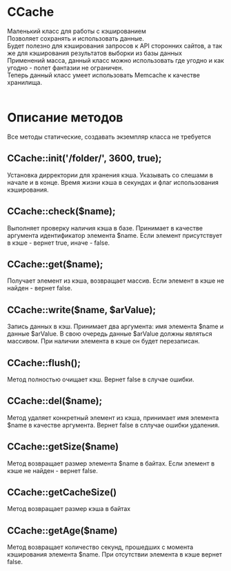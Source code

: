 # CCache
Маленький класс для работы с кэшированием<br>
Позволяет сохранять и использовать данные.<br>
Будет полезно для кэширования запросов к API сторонних сайтов, а так же для кэширования результатов выборки из базы данных<br>
Применений масса, данный класс можно использовать где угодно и как угодно - полет фантазии не ограничен.<br>
Теперь данный класс умеет использовать Memcache к качестве хранилища.<br>
<br>
# Описание методов
Все методы статические, создавать экземпляр класса не требуется<br>
## CCache::init('/folder/', 3600, true);<br>
Установка дирректории для хранения кэша. Указывать со слешами в начале и в конце. Время жизни кэша в секундах и флаг использования кэширования.<br>
## CCache::check($name);
Выполняет проверку наличия кэша в базе. Принимает в качестве аргумента идентификатор элемента $name. Если элемент присутствует в кэше - вернет true, иначе - false.
## CCache::get($name);
Получает элемент из кэша, возвращает массив. Если элемент в кэше не найден - вернет false.
## CCache::write($name, $arValue);
Запись данных в кэш. Принимает два аргумента: имя элемента $name и данные $arValue. В свою очередь данные $arValue должны являться массивом. При наличии элемента в кэше он будет перезаписан.
## CCache::flush();
Метод полностью очищает кэш. Вернет false в случае ошибки.
## CCache::del($name);
Метод удаляет конкретный элемент из кэша, принимает имя элемента $name в качестве аргумента. Вернет false в сллучае ошибки удаления.
## CCache::getSize($name)
Метод возвращает размер элемента $name в байтах. Если элемент в кэше не найден - вернет false.
## CCache::getCacheSize()
Метод возвращает размер кэша в байтах
## CCache::getAge($name)
Метод возвращает количество секунд, прошедших с момента кэширования элемента $name. При отсутствии элемента в кэше вернет false.
